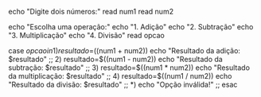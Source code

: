 echo "Digite dois números:"
read num1
read num2

echo "Escolha uma operação:"
echo "1. Adição"
echo "2. Subtração"
echo "3. Multiplicação"
echo "4. Divisão"
read opcao

case $opcao in
    1) resultado=$((num1 + num2))
       echo "Resultado da adição: $resultado" ;;
    2) resultado=$((num1 - num2))
       echo "Resultado da subtração: $resultado" ;;
    3) resultado=$((num1 * num2))
       echo "Resultado da multiplicação: $resultado" ;;
    4) resultado=$((num1 / num2))
       echo "Resultado da divisão: $resultado" ;;
    *) echo "Opção inválida!" ;;
esac
